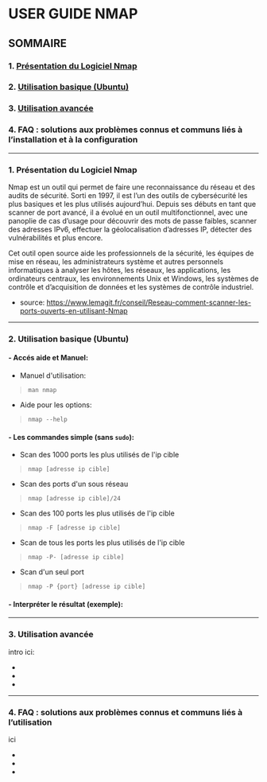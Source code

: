 # **USER GUIDE NMAP**

## **SOMMAIRE**

### 1. [Présentation du Logiciel Nmap](https://github.com/WildCodeSchool/TSSR-2409-P1-G3-Scanner-de-ports/blob/main/USER_GUIDE.md#1-pr%C3%A9sentation-du-logiciel-nmap-1)

### 2. [Utilisation basique (Ubuntu)](https://github.com/WildCodeSchool/TSSR-2409-P1-G3-Scanner-de-ports/blob/main/USER_GUIDE.md#2-utilisation-basique-ubuntu-1)

### 3. [Utilisation avancée](https://github.com/WildCodeSchool/TSSR-2409-P1-G3-Scanner-de-ports/blob/main/USER_GUIDE.md#3--utilisation-avanc%C3%A9e)
    
### 4. FAQ : solutions aux problèmes connus et communs liés à l’installation et à la configuration
    
---

### 1. Présentation du Logiciel Nmap

Nmap est un outil qui permet de faire une reconnaissance du réseau et des audits de sécurité. Sorti en 1997, il est l’un des outils de cybersécurité les plus basiques et les plus utilisés aujourd’hui. Depuis ses débuts en tant que scanner de port avancé, il a évolué en un outil multifonctionnel, avec une panoplie de cas d’usage pour découvrir des mots de passe faibles, scanner des adresses IPv6, effectuer la géolocalisation d’adresses IP, détecter des vulnérabilités et plus encore.

Cet outil open source aide les professionnels de la sécurité, les équipes de mise en réseau, les administrateurs système et autres personnels informatiques à analyser les hôtes, les réseaux, les applications, les ordinateurs centraux, les environnements Unix et Windows, les systèmes de contrôle et d’acquisition de données et les systèmes de contrôle industriel.

* source: https://www.lemagit.fr/conseil/Reseau-comment-scanner-les-ports-ouverts-en-utilisant-Nmap
---
### 2. Utilisation basique (Ubuntu)

#### - Accés aide et Manuel:
  * Manuel d'utilisation:
    
>    ` man nmap `
  * Aide pour les options:
    
>   `nmap --help`

#### - Les commandes simple (sans `sudo`):


* Scan des 1000 ports les plus utilisés de l'ip cible

> `nmap [adresse ip cible]`

* Scan des ports d'un sous réseau

> `nmap [adresse ip cible]/24`

* Scan des 100 ports les plus utilisés de l'ip cible

> `nmap -F [adresse ip cible]`

* Scan de tous les ports les plus utilisés de l'ip cible

> `nmap -P- [adresse ip cible]`

* Scan d'un seul port

> `nmap -P {port} [adresse ip cible]`



#### - Interpréter le résultat (exemple):


---

### 3.  Utilisation avancée

intro ici:

*
*
*
---

### 4.  FAQ : solutions aux problèmes connus et communs liés à l’utilisation

ici

*
*
*
